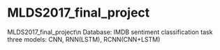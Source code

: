 # MLDS2017_final_project
MLDS2017_final_project\n
Database: IMDB sentiment classification task
three models: CNN, RNN(LSTM), RCNN(CNN+LSTM) 

